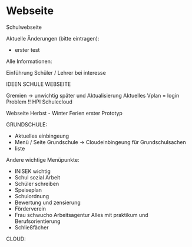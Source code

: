 # Webseite

Schulwebseite 

Aktuelle Änderungen (bitte eintragen):

- erster test


Alle Informationen:

Einführung Schüler / Lehrer bei interesse 

IDEEN SCHULE WEBSEITE

Gremien ->  unwichtig später und Aktualisierung 
Aktuelles 
Vplan = login Problem !! HPI Schulecloud 


Webseite 
Herbst - Winter Ferien erster Prototyp 

GRUNDSCHULE: 
- Aktuelles einbingeung 
- Menü / Seite Grundschule -> Cloudeinbingeung für Grundschulsachen 
- liste


Andere wichtige Menüpunkte:

- INISEK wichtig 
- Schul sozial Arbeit 
- Schüler schreiben 
- Speiseplan 
- Schulordnung 
- Bewertung und zensierung
- Förderverein 
- Frau schwucho Arbeitsagentur Alles mit praktikum und Berufsorientierung 
- Schließfächer 

CLOUD: 